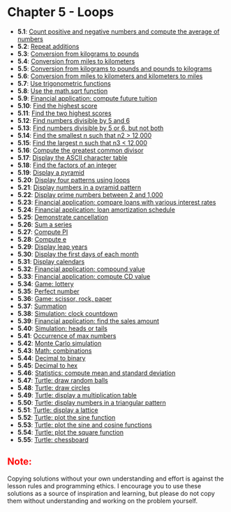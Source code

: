 # Chapter 5 - Loops

- **5.1**: [Count positive and negative numbers and compute the average of numbers](./tasks/5.1.py)
- **5.2**: [Repeat additions](./tasks/5.2.py)
- **5.3**: [Conversion from kilograms to pounds](./tasks/5.3.py)
- **5.4**: [Conversion from miles to kilometers](./tasks/5.4.py)
- **5.5**: [Conversion from kilograms to pounds and pounds to kilograms](./tasks/5.5.py)
- **5.6**: [Conversion from miles to kilometers and kilometers to miles](./tasks/5.6.py)
- **5.7**: [Use trigonometric functions](./tasks/5.7.py)
- **5.8**: [Use the math.sqrt function](./tasks/5.8.py)
- **5.9**: [Financial application: compute future tuition](./tasks/5.9.py)
- **5.10**: [Find the highest score](./tasks/5.10.py)
- **5.11**: [Find the two highest scores](./tasks/5.11.py)
- **5.12**: [Find numbers divisible by 5 and 6](./tasks/5.12.py)
- **5.13**: [Find numbers divisible by 5 or 6, but not both](./tasks/5.13.py)
- **5.14**: [Find the smallest n such that n2 > 12,000](./tasks/5.14.py)
- **5.15**: [Find the largest n such that n3 < 12,000](./tasks/5.15.py)
- **5.16**: [Compute the greatest common divisor](./tasks/5.16.py)
- **5.17**: [Display the ASCII character table](./tasks/5.17.py)
- **5.18**: [Find the factors of an integer](./tasks/5.18.py)
- **5.19**: [Display a pyramid](./tasks/5.19.py)
- **5.20**: [Display four patterns using loops](./tasks/5.20.py)
- **5.21**: [Display numbers in a pyramid pattern](./tasks/5.21.py)
- **5.22**: [Display prime numbers between 2 and 1,000](./tasks/5.22.py)
- **5.23**: [Financial application: compare loans with various interest rates](./tasks/5.23.py)
- **5.24**: [Financial application: loan amortization schedule](./tasks/5.24.py)
- **5.25**: [Demonstrate cancellation](./tasks/5.25.py)
- **5.26**: [Sum a series](./tasks/5.26.py)
- **5.27**: [Compute PI](./tasks/5.27.py)
- **5.28**: [Compute e](./tasks/5.28.py)
- **5.29**: [Display leap years](./tasks/5.29.py)
- **5.30**: [Display the first days of each month](./tasks/5.30.py)
- **5.31**: [Display calendars](./tasks/5.31.py)
- **5.32**: [Financial application: compound value](./tasks/5.32.py)
- **5.33**: [Financial application: compute CD value](./tasks/5.33.py)
- **5.34**: [Game: lottery](./tasks/5.34.py)
- **5.35**: [Perfect number](./tasks/5.35.py)
- **5.36**: [Game: scissor, rock, paper](./tasks/5.36.py)
- **5.37**: [Summation](./tasks/5.37.py)
- **5.38**: [Simulation: clock countdown](./tasks/5.38.py)
- **5.39**: [Financial application: find the sales amount](./tasks/5.39.py)
- **5.40**: [Simulation: heads or tails](./tasks/5.40.py)
- **5.41**: [Occurrence of max numbers](./tasks/5.41.py)
- **5.42**: [Monte Carlo simulation](./tasks/5.42.py)
- **5.43**: [Math: combinations](./tasks/5.43.py)
- **5.44**: [Decimal to binary](./tasks/5.44.py)
- **5.45**: [Decimal to hex](./tasks/5.45.py)
- **5.46**: [Statistics: compute mean and standard deviation](./tasks/5.46.py)
- **5.47**: [Turtle: draw random balls](./tasks/5.47.py)
- **5.48**: [Turtle: draw circles](./tasks/5.48.py)
- **5.49**: [Turtle: display a multiplication table](./tasks/5.49.py)
- **5.50**: [Turtle: display numbers in a triangular pattern](./tasks/5.50.py)
- **5.51**: [Turtle: display a lattice](./tasks/5.51.py)
- **5.52**: [Turtle: plot the sine function](./tasks/5.52.py)
- **5.53**: [Turtle: plot the sine and cosine functions](./tasks/5.53.py)
- **5.54**: [Turtle: plot the square function](./tasks/5.54.py)
- **5.55**: [Turtle: chessboard](./tasks/5.55.py)

<h2 style="color:red">Note:</h2>

Copying solutions without your own understanding and effort is against the lesson rules and programming ethics. I encourage you to use these solutions as a source of inspiration and learning, but please do not copy them without understanding and working on the problem yourself.
